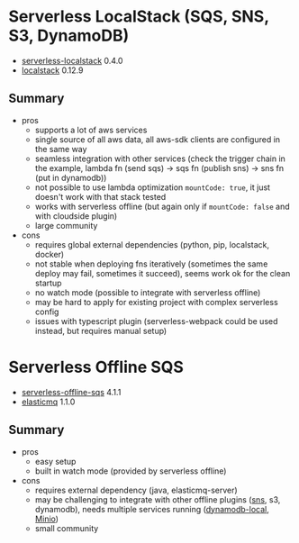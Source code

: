 # Serverless LocalStack (SQS, SNS, S3, DynamoDB)

- [serverless-localstack](https://github.com/localstack/serverless-localstack) 0.4.0
- [localstack](https://github.com/localstack/localstack) 0.12.9

## Summary

- pros
  - supports a lot of aws services
  - single source of all aws data, all aws-sdk clients are configured in the same way
  - seamless integration with other services (check the trigger chain in the example, lambda fn (send sqs) -> sqs fn (publish sns) -> sns fn (put in dynamodb))
  - not possible to use lambda optimization `mountCode: true`, it just doesn't work with that stack tested
  - works with serverless offline (but again only if `mountCode: false` and with cloudside plugin)
  - large community
- cons
  - requires global external dependencies (python, pip, localstack, docker)
  - not stable when deploying fns iteratively (sometimes the same deploy may fail, sometimes it succeed), seems work ok for the clean startup
  - no watch mode (possible to integrate with serverless offline)
  - may be hard to apply for existing project with complex serverless config
  - issues with typescript plugin (serverless-webpack could be used instead, but requires manual setup)

# Serverless Offline SQS

- [serverless-offline-sqs](https://github.com/CoorpAcademy/serverless-plugins/tree/master/packages/serverless-offline-sqs) 4.1.1
- [elasticmq](https://github.com/softwaremill/elasticmq) 1.1.0

## Summary

- pros
  - easy setup
  - built in watch mode (provided by serverless offline)
- cons
  - requires external dependency (java, elasticmq-server)
  - may be challenging to integrate with other offline plugins ([sns](https://github.com/CoorpAcademy/serverless-plugins/issues/156), s3, dynamodb), needs multiple services running ([dynamodb-local](https://github.com/99x/serverless-dynamodb-local), [Minio](https://github.com/minio/minio))
  - small community
